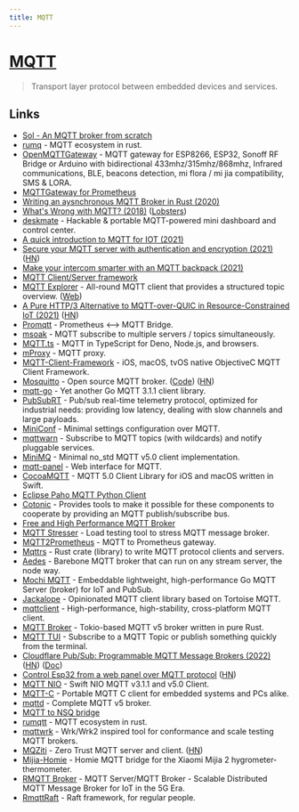 ```yaml
---
title: MQTT
---
```


# [MQTT](http://mqtt.org/)

> Transport layer protocol between embedded devices and services.

## Links

- [Sol - An MQTT broker from scratch](https://codepr.github.io/posts/sol-mqtt-broker/)
- [rumq](https://github.com/tekjar/rumq) - MQTT ecosystem in rust.
- [OpenMQTTGateway](https://github.com/1technophile/OpenMQTTGateway) - MQTT gateway for ESP8266, ESP32, Sonoff RF Bridge or Arduino with bidirectional 433mhz/315mhz/868mhz, Infrared communications, BLE, beacons detection, mi flora / mi jia compatibility, SMS & LORA.
- [MQTTGateway for Prometheus](https://github.com/inuits/mqttgateway)
- [Writing an aysnchronous MQTT Broker in Rust (2020)](https://hassamuddin.com/blog/rust-mqtt/overview/)
- [What's Wrong with MQTT? (2018)](https://www.rtautomation.com/mqtt/whats-wrong-with-mqtt/) ([Lobsters](https://lobste.rs/s/lwofpb/what_s_wrong_with_mqtt))
- [deskmate](https://github.com/rbaron/deskmate) - Hackable & portable MQTT-powered mini dashboard and control center.
- [A quick introduction to MQTT for IOT (2021)](https://michael.stapelberg.ch/posts/2021-01-10-mqtt-introduction/)
- [Secure your MQTT server with authentication and encryption (2021)](https://jurian.slui.mn/posts/smqttt-or-secure-mqtt-over-traefik/) ([HN](https://news.ycombinator.com/item?id=25988196))
- [Make your intercom smarter with an MQTT backpack (2021)](https://michael.stapelberg.ch/posts/2021-03-13-smart-intercom-backpack/)
- [MQTT Client/Server framework](https://github.com/ntex-rs/ntex-mqtt)
- [MQTT Explorer](https://github.com/thomasnordquist/MQTT-Explorer) - All-round MQTT client that provides a structured topic overview. ([Web](https://mqtt-explorer.com/))
- [A Pure HTTP/3 Alternative to MQTT-over-QUIC in Resource-Constrained IoT (2021)](https://arxiv.org/abs/2106.12684) ([HN](https://news.ycombinator.com/item?id=27650879))
- [Promqtt](https://github.com/sh0rez/promqtt) - Prometheus ⟷ MQTT Bridge.
- [msoak](https://github.com/jpmens/msoak) - MQTT subscribe to multiple servers / topics simultaneously.
- [MQTT.ts](https://github.com/jdiamond/MQTT.ts) - MQTT in TypeScript for Deno, Node.js, and browsers.
- [mProxy](https://github.com/mainflux/mproxy) - MQTT proxy.
- [MQTT-Client-Framework](https://github.com/novastone-media/MQTT-Client-Framework) - iOS, macOS, tvOS native ObjectiveC MQTT Client Framework.
- [Mosquitto](https://mosquitto.org/) - Open source MQTT broker. ([Code](https://github.com/eclipse/mosquitto)) ([HN](https://news.ycombinator.com/item?id=28695346))
- [mqtt-go](https://github.com/at-wat/mqtt-go) - Yet another Go MQTT 3.1.1 client library.
- [PubSubRT](https://github.com/alttch/psrt) - Pub/sub real-time telemetry protocol, optimized for industrial needs: providing low latency, dealing with slow channels and large payloads.
- [MiniConf](https://github.com/quartiq/miniconf) - Minimal settings configuration over MQTT.
- [mqttwarn](https://github.com/jpmens/mqttwarn) - Subscribe to MQTT topics (with wildcards) and notify pluggable services.
- [MiniMQ](https://github.com/quartiq/minimq) - Minimal no_std MQTT v5.0 client implementation.
- [mqtt-panel](https://github.com/fabaff/mqtt-panel) - Web interface for MQTT.
- [CocoaMQTT](https://github.com/emqx/CocoaMQTT) - MQTT 5.0 Client Library for iOS and macOS written in Swift.
- [Eclipse Paho MQTT Python Client](https://github.com/eclipse/paho.mqtt.python)
- [Cotonic](https://github.com/cotonic/cotonic) - Provides tools to make it possible for these components to cooperate by providing an MQTT publish/subscribe bus.
- [Free and High Performance MQTT Broker](https://github.com/fhmq/hmq)
- [MQTT Stresser](https://github.com/inovex/mqtt-stresser) - Load testing tool to stress MQTT message broker.
- [MQTT2Prometheus](https://github.com/hikhvar/mqtt2prometheus) - MQTT to Prometheus gateway.
- [Mqttrs](https://github.com/00imvj00/mqttrs) - Rust crate (library) to write MQTT protocol clients and servers.
- [Aedes](https://github.com/moscajs/aedes) - Barebone MQTT broker that can run on any stream server, the node way.
- [Mochi MQTT](https://github.com/mochi-co/mqtt) - Embeddable lightweight, high-performance Go MQTT Server (broker) for IoT and PubSub.
- [Jackalope](https://github.com/smartrent/jackalope) - Opinionated MQTT client library based on Tortoise MQTT.
- [mqttclient](https://github.com/jiejieTop/mqttclient) - High-performance, high-stability, cross-platform MQTT client.
- [MQTT Broker](https://github.com/bschwind/mqtt-broker) - Tokio-based MQTT v5 broker written in pure Rust.
- [MQTT TUI](https://github.com/EdJoPaTo/mqttui) - Subscribe to a MQTT Topic or publish something quickly from the terminal.
- [Cloudflare Pub/Sub: Programmable MQTT Message Brokers (2022)](https://blog.cloudflare.com/announcing-pubsub-programmable-mqtt-messaging/) ([HN](https://news.ycombinator.com/item?id=31353452)) ([Doc](https://developers.cloudflare.com/pub-sub/))
- [Control Esp32 from a web panel over MQTT protocol](https://github.com/fdisotto/esp32-mqtt) ([HN](https://news.ycombinator.com/item?id=31490108))
- [MQTT NIO](https://github.com/swift-server-community/mqtt-nio) - Swift NIO MQTT v3.1.1 and v5.0 Client.
- [MQTT-C](https://github.com/LiamBindle/MQTT-C) - Portable MQTT C client for embedded systems and PCs alike.
- [mqttd](https://github.com/dustin/mqttd) - Complete MQTT v5 broker.
- [MQTT to NSQ bridge](https://github.com/jnewmano/mqtt-nsq)
- [rumqtt](https://github.com/bytebeamio/rumqtt) - MQTT ecosystem in rust.
- [mqttwrk](https://github.com/bytebeamio/mqttwrk) - Wrk/Wrk2 inspired tool for conformance and scale testing MQTT brokers.
- [MQZiti](https://github.com/ekoby/mqziti) - Zero Trust MQTT server and client. ([HN](https://news.ycombinator.com/item?id=32599167))
- [Mijia-Homie](https://github.com/alsuren/mijia-homie) - Homie MQTT bridge for the Xiaomi Mijia 2 hygrometer-thermometer.
- [RMQTT Broker](https://github.com/rmqtt/rmqtt) - MQTT Server/MQTT Broker - Scalable Distributed MQTT Message Broker for IoT in the 5G Era.
- [RmqttRaft](https://github.com/rmqtt/rmqtt-raft) - Raft framework, for regular people.

